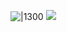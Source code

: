 ![|1300](https://res.cloudinary.com/dcqf82eor/image/upload/f_auto/v1750392047/kysudienvn/msyrez7x03sbfb5psm56.jpg)
![](https://res.cloudinary.com/dcqf82eor/image/upload/f_auto/v1750392093/kysudienvn/qgevdddvhhnzsdgwd0qr.jpg)

